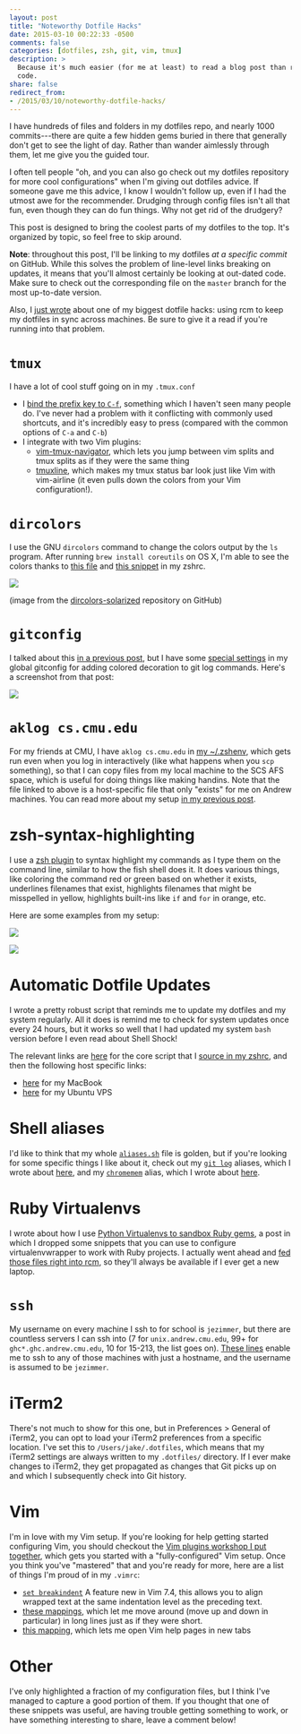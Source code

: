 ```yaml
---
layout: post
title: "Noteworthy Dotfile Hacks"
date: 2015-03-10 00:22:33 -0500
comments: false
categories: [dotfiles, zsh, git, vim, tmux]
description: >
  Because it's much easier (for me at least) to read a blog post than read the
  code.
share: false
redirect_from:
- /2015/03/10/noteworthy-dotfile-hacks/
---
```


I have hundreds of files and folders in my dotfiles repo, and nearly 1000
commits---there are quite a few hidden gems buried in there that generally don't
get to see the light of day. Rather than wander aimlessly through them, let me
give you the guided tour.

<!-- more -->

I often tell people "oh, and you can also go check out my dotfiles repository
for more cool configurations" when I'm giving out dotfiles advice. If someone
gave me this advice, I know I wouldn't follow up, even if I had the utmost awe
for the recommender. Drudging through config files isn't all that fun, even
though they can do fun things. Why not get rid of the drudgery?

This post is designed to bring the coolest parts of my dotfiles to the top. It's
organized by topic, so feel free to skip around.

__Note__: throughout this post, I'll be linking to my dotfiles _at a specific
commit_ on GitHub. While this solves the problem of line-level links breaking on
updates, it means that you'll almost certainly be looking at out-dated code.
Make sure to check out the corresponding file on the `master` branch for the
most up-to-date version.

Also, I [just wrote][modular] about one of my biggest dotfile hacks: using rcm
to keep my dotfiles in sync across machines. Be sure to give it a read if you're
running into that problem.

# `tmux`

I have a lot of cool stuff going on in my `.tmux.conf`

- I [bind the prefix key to `C-f`][tmux-prefix], something which I haven't seen
  many people do.  I've never had a problem with it conflicting with commonly
  used shortcuts, and it's incredibly easy to press (compared with the common
  options of `C-a` and `C-b`)
- I integrate with two Vim plugins:
  - [vim-tmux-navigator][vim-tmux-navigator], which lets you jump between vim
    splits and tmux splits as if they were the same thing
  - [tmuxline][tmuxline], which makes my tmux status bar look just like Vim with
    vim-airline (it even pulls down the colors from your Vim configuration!).

[tmux-prefix]: https://github.com/jez/dotfiles/blob/0ca7dfb042e8d0e6790e7142487812517b5a4209/tmux.conf#L1-L4
[vim-tmux-navigator]: https://github.com/jez/dotfiles/blob/0ca7dfb042e8d0e6790e7142487812517b5a4209/tmux.conf#L18-L27
[tmuxline]: https://github.com/jez/dotfiles/blob/0ca7dfb042e8d0e6790e7142487812517b5a4209/tmux.conf#L48-L49


# `dircolors`

I use the GNU `dircolors` command to change the colors output by the `ls`
program. After running `brew install coreutils` on OS X, I'm able to see the
colors thanks to [this file][dircolors] and [this snippet][gnubin] in my zshrc.

[![](https://raw.githubusercontent.com/huyz/dircolors-solarized/master/img/screen-dircolors-in-iTerm2-solarized_dark.png)](https://raw.githubusercontent.com/huyz/dircolors-solarized/master/img/screen-dircolors-in-iTerm2-solarized_dark.png)

(image from the [dircolors-solarized][dircolors-solarized] repository on GitHub)

[dircolors]: https://github.com/jez/dotfiles/blob/0ca7dfb042e8d0e6790e7142487812517b5a4209/dircolors
[gnubin]: https://github.com/jez/dotfiles/blob/0ca7dfb042e8d0e6790e7142487812517b5a4209/host-Jacobs-MacBook-Air/util/host.sh#L19-L21
[dircolors-solarized]: https://github.com/seebi/dircolors-solarized


# `gitconfig`

I talked about this [in a previous post][glla], but I have some [special
settings][decorate] in my global gitconfig for adding colored decoration to git
log commands. Here's a screenshot from that post:

[![](/assets/img/glla-tartanhacks.png)](/assets/img/glla-tartanhacks.png)

[glla]: /2015/01/16/mastering-git-log-for-collaboration/
[decorate]: https://github.com/jez/dotfiles/blob/eba0202443de6bcc171dbe6bc133fa9fe02357f7/host-Jacobs-MacBook-Air/gitconfig#L20-L24

# `aklog cs.cmu.edu`

For my friends at CMU, I have `aklog cs.cmu.edu` in [my ~/.zshenv][cmu-zshenv],
which gets run even when you log in interactively (like what happens when you
`scp` something), so that I can copy files from my local machine to the SCS AFS
space, which is useful for doing things like making handins. Note that the file
linked to above is a host-specific file that only "exists" for me on Andrew
machines. You can read more about my setup [in my
previous post][modular].

[cmu-zshenv]: https://github.com/jez/dotfiles/blob/eba0202443de6bcc171dbe6bc133fa9fe02357f7/host-andrew/util/host.zshenv#L1
[modular]: /2015/03/09/getting-started-with-rcm/

# zsh-syntax-highlighting

I use a [zsh plugin][zsh-syntax] to syntax highlight my commands as I type them
on the command line, similar to how the fish shell does it. It does various
things, like coloring the command red or green based on whether it exists,
underlines filenames that exist, highlights filenames that might be misspelled
in yellow, highlights built-ins like `if` and `for` in orange, etc.

Here are some examples from my setup:

[![](/assets/img/zsh-syntax-highlighting-for-loop.png)](/assets/img/zsh-syntax-highlighting-for-loop.png)

[![](/assets/img/zsh-syntax-highlighting.png)](/assets/img/zsh-syntax-highlighting.png)

[zsh-syntax]: https://github.com/jez/dotfiles/blob/eba0202443de6bcc171dbe6bc133fa9fe02357f7/util/misc.zsh#L79-L80

# Automatic Dotfile Updates

I wrote a pretty robust script that reminds me to update my dotfiles and my
system regularly. All it does is remind me to check for system updates once
every 24 hours, but it works so well that I had updated my system `bash` version
before I even read about Shell Shock!

The relevant links are [here][auto-update] for the core script that I [source in
my zshrc][update-zsh], and then the following host specific links:

- [here][update-mac] for my MacBook
- [here][update-ubuntu] for my Ubuntu VPS

[auto-update]: https://github.com/jez/dotfiles/blob/eba0202443de6bcc171dbe6bc133fa9fe02357f7/util/auto-update.sh
[update-zsh]: https://github.com/jez/dotfiles/blob/eba0202443de6bcc171dbe6bc133fa9fe02357f7/zshrc#L44-L45
[update-mac]: https://github.com/jez/dotfiles/blob/eba0202443de6bcc171dbe6bc133fa9fe02357f7/host-Jacobs-MacBook-Air/util/host.sh#L69-L86
[update-ubuntu]: https://github.com/jez/dotfiles/blob/eba0202443de6bcc171dbe6bc133fa9fe02357f7/host-ghost.zimmerman.io/util/host.sh#L24-L31


# Shell aliases

I'd like to think that my whole [`aliases.sh`][aliases] file is golden, but if
you're looking for some specific things I like about it, check out my [`git log`][glla-code]
aliases, which I wrote about [here][glla], and my [`chromemem`][chromemem-code] alias, which I wrote about [here][chromemem].

[aliases]: https://github.com/jez/dotfiles/blob/eba0202443de6bcc171dbe6bc133fa9fe02357f7/util/aliases.sh
[glla-code]: https://github.com/jez/dotfiles/blob/eba0202443de6bcc171dbe6bc133fa9fe02357f7/util/aliases.sh#L75-L86
[glla]: /2015/01/16/mastering-git-log-for-collaboration/
[chromemem-code]: https://github.com/jez/dotfiles/blob/eba0202443de6bcc171dbe6bc133fa9fe02357f7/util/aliases.sh#L44-L45
[chromemem]: /2014/12/29/google-chrome-a-memory-hog/


# Ruby Virtualenvs

I wrote about how I use [Python Virtualenvs to sandbox Ruby
gems][ruby-virtualenvs], a post in which I dropped some snippets that you can
use to configure virtualenvwrapper to work with Ruby projects. I actually went
ahead and [fed those files right into rcm][virtualenvs], so they'll always be available if I
ever get a new laptop.

[ruby-virtualenvs]: /2014/12/22/ruby-virtualenvs/
[virtualenvs]: https://github.com/jez/dotfiles/tree/eba0202443de6bcc171dbe6bc133fa9fe02357f7/host-Jacobs-MacBook-Air/virtualenvs


# `ssh`

My username on every machine I ssh to for school is `jezimmer`, but there are
countless servers I can ssh into (7 for `unix.andrew.cmu.edu`, 99+ for
`ghc*.ghc.andrew.cmu.edu`, 10 for 15-213, the list goes on). [These
lines][ssh-jezimmer] enable me to ssh to any of those machines with just a
hostname, and the username is assumed to be `jezimmer`.

[ssh-jezimmer]: https://github.com/jez/dotfiles/blob/eba0202443de6bcc171dbe6bc133fa9fe02357f7/host-Jacobs-MacBook-Air/ssh/config#L7-L19

# iTerm2

There's not much to show for this one, but in Preferences > General of iTerm2,
you can opt to load your iTerm2 preferences from a specific location. I've set
this to `/Users/jake/.dotfiles`, which means that my iTerm2 settings are always
written to my `.dotfiles/` directory. If I ever make changes to iTerm2, they get
propagated as changes that Git picks up on and which I subsequently check into
Git history.

# Vim

I'm in love with my Vim setup. If you're looking for help getting started
configuring Vim, you should checkout the [Vim plugins workshop I put
together][vim-as-an-ide], which gets you started with a "fully-configured" Vim
setup. Once you think you've "mastered" that and you're ready for more, here are
a list of things I'm proud of in my `.vimrc`:

- [`set breakindent`][breakindent] A feature new in Vim 7.4, this allows you to
  align wrapped text at the same indentation level as the preceding text.
- [these mappings][long-lines], which let me move around (move up and down in
  particular) in long lines just as if they were short.
- [this mapping][tab-help], which lets me open Vim help pages in new tabs

[vim-as-an-ide]: https://github.com/jez/vim-as-an-ide
[breakindent]: https://github.com/jez/dotfiles/blob/eba0202443de6bcc171dbe6bc133fa9fe02357f7/vimrc#L65-L67
[long-lines]: https://github.com/jez/dotfiles/blob/eba0202443de6bcc171dbe6bc133fa9fe02357f7/vimrc#L100-L106
[tab-help]: https://github.com/jez/dotfiles/blob/eba0202443de6bcc171dbe6bc133fa9fe02357f7/vimrc#L90-L91


# Other

I've only highlighted a fraction of my configuration files, but I think I've
managed to capture a good portion of them. If you thought that one of these
snippets was useful, are having trouble getting something to work, or have
something interesting to share, leave a comment below! 

